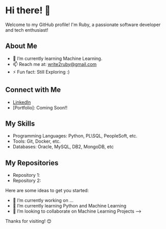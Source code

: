 # Hi there! 👋
Welcome to my GitHub profile!
I'm Ruby, a passionate software developer and tech enthusiast!

## About Me
- 🌱 I’m currently learning Machine Learning.
- 📫 Reach me at: write2ruby@gmail.com
- ⚡ Fun fact: Still Exploring :)

## Connect with Me
- [LinkedIn](https://www.linkedin.com/in/ruby-u-42b13924/)
- [Portfolio]: Coming Soon!!

## My Skills
- Programming Languages: Python, PL\SQL, PeopleSoft, etc.
- Tools: Git, Docker, etc.
- Databases: Oracle, MySQL, DB2, MongoDB, etc

## My Repositories
- Repository 1:
- Repository 2:

Here are some ideas to get you started:

- 🔭 I’m currently working on ...
- 🌱 I’m currently learning Python and Machine Learning
- 👯 I’m looking to collaborate on Machine Learning Projects
-->

Thanks for visiting! 😊
